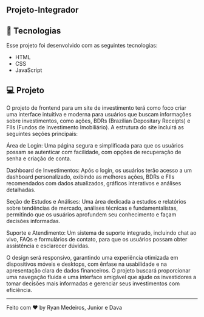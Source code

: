 ## Projeto-Integrador

## 🚀 Tecnologias

Esse projeto foi desenvolvido com as seguintes tecnologias:

- HTML
- CSS
- JavaScript


## 💻 Projeto


O projeto de frontend para um site de investimento terá como foco criar uma interface intuitiva e moderna para usuários que buscam informações sobre investimentos, como ações, BDRs (Brazilian Depositary Receipts) e FIIs (Fundos de Investimento Imobiliário). A estrutura do site incluirá as seguintes seções principais:

Área de Login: Uma página segura e simplificada para que os usuários possam se autenticar com facilidade, com opções de recuperação de senha e criação de conta.

Dashboard de Investimentos: Após o login, os usuários terão acesso a um dashboard personalizado, exibindo as melhores ações, BDRs e FIIs recomendados com dados atualizados, gráficos interativos e análises detalhadas.

Seção de Estudos e Análises: Uma área dedicada a estudos e relatórios sobre tendências de mercado, análises técnicas e fundamentalistas, permitindo que os usuários aprofundem seu conhecimento e façam decisões informadas.

Suporte e Atendimento: Um sistema de suporte integrado, incluindo chat ao vivo, FAQs e formulários de contato, para que os usuários possam obter assistência e esclarecer dúvidas.

O design será responsivo, garantindo uma experiência otimizada em dispositivos móveis e desktops, com ênfase na usabilidade e na apresentação clara de dados financeiros. O projeto buscará proporcionar uma navegação fluida e uma interface amigável que ajude os investidores a tomar decisões mais informadas e gerenciar seus investimentos com eficiência.

---

Feito com ♥ by Ryan Medeiros, Junior e Dava